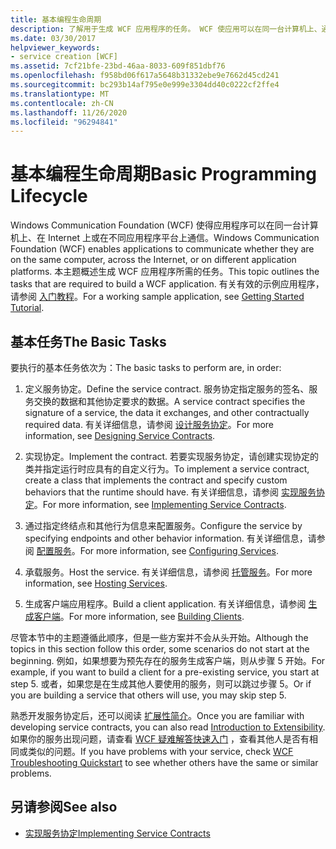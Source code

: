```yaml
---
title: 基本编程生命周期
description: 了解用于生成 WCF 应用程序的任务。 WCF 使应用可以在同一台计算机上、通过网络或在不同的应用程序平台上进行通信。
ms.date: 03/30/2017
helpviewer_keywords:
- service creation [WCF]
ms.assetid: 7cf21bfe-23bd-46aa-8033-609f851dbf76
ms.openlocfilehash: f958bd06f617a5648b31332ebe9e7662d45cd241
ms.sourcegitcommit: bc293b14af795e0e999e3304dd40c0222cf2ffe4
ms.translationtype: MT
ms.contentlocale: zh-CN
ms.lasthandoff: 11/26/2020
ms.locfileid: "96294841"
---
```

# <a name="basic-programming-lifecycle"></a><span data-ttu-id="f3d5c-104">基本编程生命周期</span><span class="sxs-lookup"><span data-stu-id="f3d5c-104">Basic Programming Lifecycle</span></span>

<span data-ttu-id="f3d5c-105">Windows Communication Foundation (WCF) 使得应用程序可以在同一台计算机上、在 Internet 上或在不同应用程序平台上通信。</span><span class="sxs-lookup"><span data-stu-id="f3d5c-105">Windows Communication Foundation (WCF) enables applications to communicate whether they are on the same computer, across the Internet, or on different application platforms.</span></span> <span data-ttu-id="f3d5c-106">本主题概述生成 WCF 应用程序所需的任务。</span><span class="sxs-lookup"><span data-stu-id="f3d5c-106">This topic outlines the tasks that are required to build a WCF application.</span></span> <span data-ttu-id="f3d5c-107">有关有效的示例应用程序，请参阅 [入门教程](getting-started-tutorial.md)。</span><span class="sxs-lookup"><span data-stu-id="f3d5c-107">For a working sample application, see [Getting Started Tutorial](getting-started-tutorial.md).</span></span>  
  
## <a name="the-basic-tasks"></a><span data-ttu-id="f3d5c-108">基本任务</span><span class="sxs-lookup"><span data-stu-id="f3d5c-108">The Basic Tasks</span></span>  

 <span data-ttu-id="f3d5c-109">要执行的基本任务依次为：</span><span class="sxs-lookup"><span data-stu-id="f3d5c-109">The basic tasks to perform are, in order:</span></span>  
  
1. <span data-ttu-id="f3d5c-110">定义服务协定。</span><span class="sxs-lookup"><span data-stu-id="f3d5c-110">Define the service contract.</span></span> <span data-ttu-id="f3d5c-111">服务协定指定服务的签名、服务交换的数据和其他协定要求的数据。</span><span class="sxs-lookup"><span data-stu-id="f3d5c-111">A service contract specifies the signature of a service, the data it exchanges, and other contractually required data.</span></span> <span data-ttu-id="f3d5c-112">有关详细信息，请参阅 [设计服务协定](designing-service-contracts.md)。</span><span class="sxs-lookup"><span data-stu-id="f3d5c-112">For more information, see [Designing Service Contracts](designing-service-contracts.md).</span></span>  
  
2. <span data-ttu-id="f3d5c-113">实现协定。</span><span class="sxs-lookup"><span data-stu-id="f3d5c-113">Implement the contract.</span></span> <span data-ttu-id="f3d5c-114">若要实现服务协定，请创建实现协定的类并指定运行时应具有的自定义行为。</span><span class="sxs-lookup"><span data-stu-id="f3d5c-114">To implement a service contract, create a class that implements the contract and specify custom behaviors that the runtime should have.</span></span> <span data-ttu-id="f3d5c-115">有关详细信息，请参阅 [实现服务协定](implementing-service-contracts.md)。</span><span class="sxs-lookup"><span data-stu-id="f3d5c-115">For more information, see [Implementing Service Contracts](implementing-service-contracts.md).</span></span>  
  
3. <span data-ttu-id="f3d5c-116">通过指定终结点和其他行为信息来配置服务。</span><span class="sxs-lookup"><span data-stu-id="f3d5c-116">Configure the service by specifying endpoints and other behavior information.</span></span> <span data-ttu-id="f3d5c-117">有关详细信息，请参阅 [配置服务](configuring-services.md)。</span><span class="sxs-lookup"><span data-stu-id="f3d5c-117">For more information, see [Configuring Services](configuring-services.md).</span></span>  
  
4. <span data-ttu-id="f3d5c-118">承载服务。</span><span class="sxs-lookup"><span data-stu-id="f3d5c-118">Host the service.</span></span> <span data-ttu-id="f3d5c-119">有关详细信息，请参阅 [托管服务](hosting-services.md)。</span><span class="sxs-lookup"><span data-stu-id="f3d5c-119">For more information, see [Hosting Services](hosting-services.md).</span></span>  
  
5. <span data-ttu-id="f3d5c-120">生成客户端应用程序。</span><span class="sxs-lookup"><span data-stu-id="f3d5c-120">Build a client application.</span></span> <span data-ttu-id="f3d5c-121">有关详细信息，请参阅 [生成客户端](building-clients.md)。</span><span class="sxs-lookup"><span data-stu-id="f3d5c-121">For more information, see [Building Clients](building-clients.md).</span></span>  
  
 <span data-ttu-id="f3d5c-122">尽管本节中的主题遵循此顺序，但是一些方案并不会从头开始。</span><span class="sxs-lookup"><span data-stu-id="f3d5c-122">Although the topics in this section follow this order, some scenarios do not start at the beginning.</span></span> <span data-ttu-id="f3d5c-123">例如，如果想要为预先存在的服务生成客户端，则从步骤 5 开始。</span><span class="sxs-lookup"><span data-stu-id="f3d5c-123">For example, if you want to build a client for a pre-existing service, you start at step 5.</span></span> <span data-ttu-id="f3d5c-124">或者，如果您是在生成其他人要使用的服务，则可以跳过步骤 5。</span><span class="sxs-lookup"><span data-stu-id="f3d5c-124">Or if you are building a service that others will use, you may skip step 5.</span></span>  
  
 <span data-ttu-id="f3d5c-125">熟悉开发服务协定后，还可以阅读 [扩展性简介](introduction-to-extensibility.md)。</span><span class="sxs-lookup"><span data-stu-id="f3d5c-125">Once you are familiar with developing service contracts, you can also read [Introduction to Extensibility](introduction-to-extensibility.md).</span></span> <span data-ttu-id="f3d5c-126">如果你的服务出现问题，请查看 [WCF 疑难解答快速入门](wcf-troubleshooting-quickstart.md) ，查看其他人是否有相同或类似的问题。</span><span class="sxs-lookup"><span data-stu-id="f3d5c-126">If you have problems with your service, check [WCF Troubleshooting Quickstart](wcf-troubleshooting-quickstart.md) to see whether others have the same or similar problems.</span></span>  
  
## <a name="see-also"></a><span data-ttu-id="f3d5c-127">另请参阅</span><span class="sxs-lookup"><span data-stu-id="f3d5c-127">See also</span></span>

- [<span data-ttu-id="f3d5c-128">实现服务协定</span><span class="sxs-lookup"><span data-stu-id="f3d5c-128">Implementing Service Contracts</span></span>](implementing-service-contracts.md)

